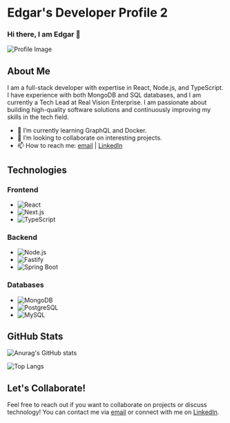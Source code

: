 # Edgar's Developer Profile 2

### Hi there, I am Edgar 👋

![Profile Image](https://user-images.githubusercontent.com/94972642/174076406-eb96de6d-4796-4a8c-8e8c-98dd14017c9c.jpg)

## About Me

I am a full-stack developer with expertise in React, Node.js, and TypeScript. I have experience with both MongoDB and SQL databases, and I am currently a Tech Lead at Real Vision Enterprise. I am passionate about building high-quality software solutions and continuously improving my skills in the tech field.

- 🌱 I’m currently learning GraphQL and Docker.
- 👯 I’m looking to collaborate on interesting projects.
- 📫 How to reach me: [email](mailto:your.email@example.com) | [LinkedIn](https://www.linkedin.com/in/yourprofile/)

## Technologies

### Frontend
- ![React](https://img.shields.io/badge/React-20232A?style=for-the-badge&logo=react&logoColor=61DAFB)
- ![Next.js](https://img.shields.io/badge/Next.js-000000?style=for-the-badge&logo=next.js&logoColor=white)
- ![TypeScript](https://img.shields.io/badge/TypeScript-007ACC?style=for-the-badge&logo=typescript&logoColor=white)

### Backend
- ![Node.js](https://img.shields.io/badge/Node.js-339933?style=for-the-badge&logo=node.js&logoColor=white)
- ![Fastify](https://img.shields.io/badge/Fastify-000000?style=for-the-badge&logo=fastify&logoColor=white)
- ![Spring Boot](https://img.shields.io/badge/Spring_Boot-6DB33F?style=for-the-badge&logo=spring&logoColor=white)

### Databases
- ![MongoDB](https://img.shields.io/badge/MongoDB-47A248?style=for-the-badge&logo=mongodb&logoColor=white)
- ![PostgreSQL](https://img.shields.io/badge/PostgreSQL-336791?style=for-the-badge&logo=postgresql&logoColor=white)
- ![MySQL](https://img.shields.io/badge/MySQL-4479A1?style=for-the-badge&logo=mysql&logoColor=white)

## GitHub Stats

![Anurag's GitHub stats](https://github-readme-stats.vercel.app/api?username=matosr96&show_icons=true&theme=radical)

![Top Langs](https://github-readme-stats.vercel.app/api/top-langs/?username=matosr96&layout=compact)

## Let's Collaborate!

Feel free to reach out if you want to collaborate on projects or discuss technology! You can contact me via [email](mailto:your.email@example.com) or connect with me on [LinkedIn](https://www.linkedin.com/in/yourprofile/).

